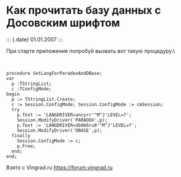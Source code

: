 Как прочитать базу данных с Досовским шрифтом
=============================================

::: {.date}
01.01.2007
:::

При старте приложения попробуй вызвать вот такую процедуру:\

 

    procedure SetLangForParadoxAndDBase;
    var
      p :TStringList;
      c :TConfigMode;
    begin
      p := TStringList.Create;
      c := Session.ConfigMode; Session.ConfigMode := cmSession;
      try
        p.Text := 'LANGDRIVER=ancyrr'^M^J'LEVEL=7';
        Session.ModifyDriver('PARADOX',p);
        p.Text := 'LANGDRIVER=db866ru0'^M^J'LEVEL=7';
        Session.ModifyDriver('DBASE',p);
      finally
        Session.ConfigMode := c;
        p.Free;
      end;
    end;

Взято с Vingrad.ru <https://forum.vingrad.ru>
